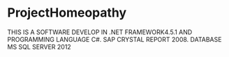 # ProjectHomeopathy
THIS IS A SOFTWARE DEVELOP IN .NET FRAMEWORK4.5.1 AND PROGRAMMING LANGUAGE C#.
SAP CRYSTAL REPORT 2008.
DATABASE MS SQL SERVER 2012
